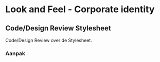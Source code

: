 # Look and Feel - Corporate identity

## Code/Design Review Stylesheet

Code/Design Review over de Stylesheet.

### Aanpak


